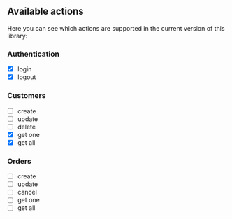## Available actions

Here you can see which actions are supported in the current version of this library:

### Authentication
* [x] login
* [x] logout

### Customers
* [ ] create
* [ ] update
* [ ] delete
* [x] get one
* [x] get all

### Orders
* [ ] create
* [ ] update
* [ ] cancel
* [ ] get one
* [ ] get all